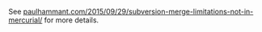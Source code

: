 See [paulhammant.com/2015/09/29/subversion-merge-limitations-not-in-mercurial/](http://paulhammant.com/2015/09/27/subversion-merge-limitations-not-in-mercurial/) for more details.
